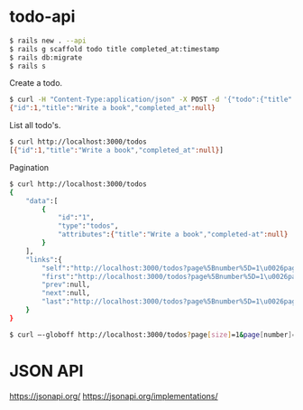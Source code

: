 # todo-api





```bash
$ rails new . --api
$ rails g scaffold todo title completed_at:timestamp
$ rails db:migrate
$ rails s
```

Create a todo.

```bash
$ curl -H "Content-Type:application/json" -X POST -d '{"todo":{"title": "Write a book"}}' http://localhost:3000/todos
{"id":1,"title":"Write a book","completed_at":null}
```

List all todo's.

```bash
$ curl http://localhost:3000/todos
[{"id":1,"title":"Write a book","completed_at":null}]
```

Pagination

```bash
$ curl http://localhost:3000/todos
{
    "data":[
        {
            "id":"1",
            "type":"todos",
            "attributes":{"title":"Write a book","completed-at":null}
        }
    ],
    "links":{
        "self":"http://localhost:3000/todos?page%5Bnumber%5D=1\u0026page%5Bsize%5D=25",
        "first":"http://localhost:3000/todos?page%5Bnumber%5D=1\u0026page%5Bsize%5D=25",
        "prev":null,
        "next":null,
        "last":"http://localhost:3000/todos?page%5Bnumber%5D=1\u0026page%5Bsize%5D=25"
    }
}
```

```bash
$ curl –-globoff http://localhost:3000/todos?page[size]=1&page[number]=2
```

# JSON API

https://jsonapi.org/
https://jsonapi.org/implementations/
